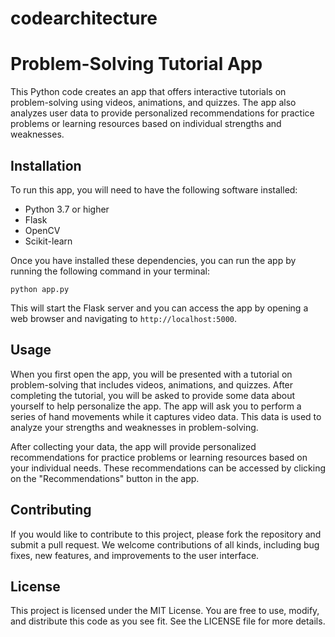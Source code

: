 # codearchitecture

# Problem-Solving Tutorial App

This Python code creates an app that offers interactive tutorials on problem-solving using videos, animations, and quizzes. The app also analyzes user data to provide personalized recommendations for practice problems or learning resources based on individual strengths and weaknesses.

## Installation

To run this app, you will need to have the following software installed:

- Python 3.7 or higher
- Flask
- OpenCV
- Scikit-learn

Once you have installed these dependencies, you can run the app by running the following command in your terminal:

```
python app.py
```

This will start the Flask server and you can access the app by opening a web browser and navigating to `http://localhost:5000`.

## Usage

When you first open the app, you will be presented with a tutorial on problem-solving that includes videos, animations, and quizzes. After completing the tutorial, you will be asked to provide some data about yourself to help personalize the app. The app will ask you to perform a series of hand movements while it captures video data. This data is used to analyze your strengths and weaknesses in problem-solving.

After collecting your data, the app will provide personalized recommendations for practice problems or learning resources based on your individual needs. These recommendations can be accessed by clicking on the "Recommendations" button in the app.

## Contributing

If you would like to contribute to this project, please fork the repository and submit a pull request. We welcome contributions of all kinds, including bug fixes, new features, and improvements to the user interface.

## License

This project is licensed under the MIT License. You are free to use, modify, and distribute this code as you see fit. See the LICENSE file for more details.
